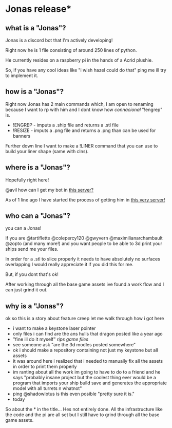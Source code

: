 # Jonas release*

## **what is a "Jonas"?**

Jonas is a discord bot that I'm actively developing!

Right now he is 1 file consisting of around 250 lines of python.

He currently resides on a raspberry pi in the hands of a Acrid plushie.

So, if you have any cool ideas like "i wish hazel could do that" ping me ill try to implement it.

## **how is a "Jonas"?**

Right now Jonas has 2 main commands which, I am open to renaming because I want to rp with him and I dont know how *connacional* "!engrep" is.

* !ENGREP - imputs a .ship file and returns a .stl file
* !RESIZE - imputs a .png file and returns a .png than can be used for banners
  
Further down line I want to make a !LINER command that you can use to build your liner shape (same with clns).

## **where is a "Jonas"?**

Hopefully right here!

@avil how can I get my bot in [this server?](https://discord.com/invite/nebulousfc)

As of 1 line ago I have started the process of getting him in [this very server!](https://discord.com/invite/nebulousfc)

## **who can a "Jonas"?**

you can a Jonas!

If you are @tartiflette @colepercy120 @gwyvern  @maximilianarchambault @zopto (and many more!) and you want people to be able to 3d print your ships send me your files.

In order for a .stl to slice properly it needs to have absolutely no surfaces overlapping I would really appreciate it if you did this for me.

But, if you dont that's ok! 

After working through all the base game assets ive found a work flow and I can just grind it out.


## **why is a "Jonas"?**

ok so this is a story about feature creep let me walk through how i got here 
* i want to make a keystone laser pointer
* only files i can find are the ans hulls that dragon posted like a year ago
* "fine ill do it myself" *rips game files*
* see someone ask "are the 3d modles posted somewhere"
* ok i should make a repository containing not just my keystone but all assets
* it was around here i realized that i needed to manually fix all the assets in order to print them properly 
* im ranting about all the work im going to have to do to a friend and he says "probably insane project but the coolest thing ever would be a program that imports your ship build save and generates the appropriate model with all turrets n whatnot"
* ping @shadowlotus is this even posible "pretty sure it is."
* today

So about the * in the title...
Hes not entirely done.
All the infrastructure like the code and the pi are all set but I still have to grind through all the base game assets.
